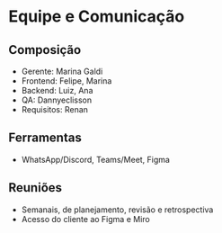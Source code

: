 # Equipe e Comunicação

## Composição
- Gerente: Marina Galdi
- Frontend: Felipe, Marina
- Backend: Luiz, Ana
- QA: Dannyeclisson
- Requisitos: Renan

## Ferramentas
- WhatsApp/Discord, Teams/Meet, Figma

## Reuniões
- Semanais, de planejamento, revisão e retrospectiva
- Acesso do cliente ao Figma e Miro